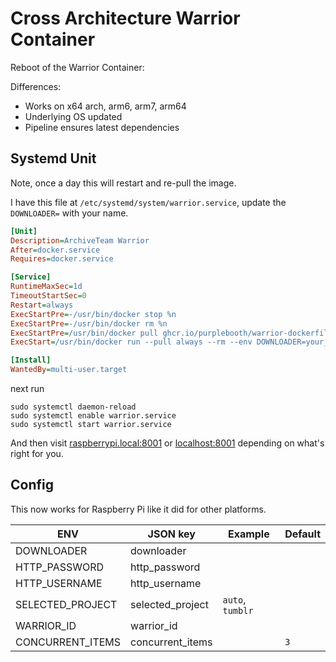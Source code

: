 # Cross Architecture Warrior Container

Reboot of the Warrior Container:

Differences:

-   Works on x64 arch, arm6, arm7, arm64
-   Underlying OS updated
-   Pipeline ensures latest dependencies

## Systemd Unit

Note, once a day this will restart and re-pull the image.


I have this file at `/etc/systemd/system/warrior.service`, update the `DOWNLOADER=` with your name.

``` ini
[Unit]
Description=ArchiveTeam Warrior
After=docker.service
Requires=docker.service

[Service]
RuntimeMaxSec=1d
TimeoutStartSec=0
Restart=always
ExecStartPre=-/usr/bin/docker stop %n
ExecStartPre=-/usr/bin/docker rm %n
ExecStartPre=/usr/bin/docker pull ghcr.io/purplebooth/warrior-dockerfile:latest
ExecStart=/usr/bin/docker run --pull always --rm --env DOWNLOADER=your_name_here --env SELECTED_PROJECT=auto --publish 8001:8001 --name %n ghcr.io/purplebooth/warrior-dockerfile:latest

[Install]
WantedBy=multi-user.target
```

next run 

```shell
sudo systemctl daemon-reload
sudo systemctl enable warrior.service
sudo systemctl start warrior.service
```

And then visit [raspberrypi.local:8001](http://raspberrypi.local:8001/) or [localhost:8001](http://localhost:8001/) depending on what's right for you.

## Config

This now works for Raspberry Pi like it did for other platforms.

| ENV               | JSON key          | Example          | Default |
|-------------------|-------------------|------------------|---------|
| DOWNLOADER        | downloader        |                  |         |
| HTTP\_PASSWORD    | http\_password    |                  |         |
| HTTP\_USERNAME    | http\_username    |                  |         |
| SELECTED\_PROJECT | selected\_project | `auto`, `tumblr` |         |
| WARRIOR\_ID       | warrior\_id       |                  |         |
| CONCURRENT\_ITEMS | concurrent\_items |                  | `3`     |

